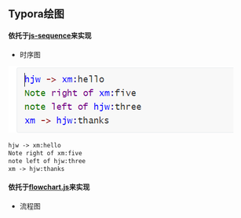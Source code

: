 ## Typora绘图



#### 依托于[js-sequence](https://bramp.github.io/js-sequence-diagrams/)来实现

+ 时序图

![image-20200122211647754](../imgs/image-20200122211647754.png)

```sequence
hjw -> xm:hello
Note right of xm:five
note left of hjw:three
xm -> hjw:thanks
```

#### 依托于[flowchart.js](http://flowchart.js.org/)来实现

 + 流程图

   

 